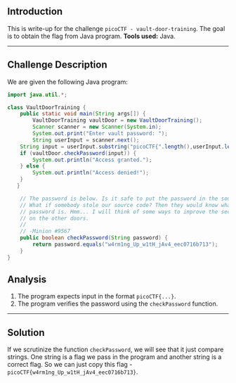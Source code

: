 ## Introduction

This is write-up for the challenge `picoCTF - vault-door-training`.
The goal is to obtain the flag from Java program.
**Tools used:** Java.

---

## Challenge Description

We are given the following Java program:
``` Java
import java.util.*;

class VaultDoorTraining {
    public static void main(String args[]) {
        VaultDoorTraining vaultDoor = new VaultDoorTraining();
        Scanner scanner = new Scanner(System.in); 
        System.out.print("Enter vault password: ");
        String userInput = scanner.next();
	String input = userInput.substring("picoCTF{".length(),userInput.length()-1);
	if (vaultDoor.checkPassword(input)) {
	    System.out.println("Access granted.");
	} else {
	    System.out.println("Access denied!");
	}
   }

    // The password is below. Is it safe to put the password in the source code?
    // What if somebody stole our source code? Then they would know what our
    // password is. Hmm... I will think of some ways to improve the security
    // on the other doors.
    //
    // -Minion #9567
    public boolean checkPassword(String password) {
        return password.equals("w4rm1ng_Up_w1tH_jAv4_eec0716b713");
    }
}
```
## Analysis
1. The program expects input in the format `picoCTF{...}`.
2. The program verifies the password using the `checkPassword` function.

---

## Solution

If we scrutinize the function `checkPassword`, we will see that it just compare strings. One string is a flag we pass in the program and another string is a correct flag. So we can just copy this flag - `picoCTF{w4rm1ng_Up_w1tH_jAv4_eec0716b713}`.
